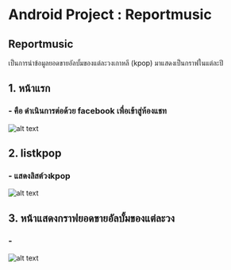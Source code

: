 # Android Project : Reportmusic

## Reportmusic
เป็นการนำข้อมูลยอดขายอัลบั้มของแต่ละวงเกาหลี (kpop) มาแสดงเป็นกราฟในแต่ละปี 


## 1. หน้าแรก
### -  คือ ดำเนินการต่อด้วย facebook เพื่อเข้าสู่ห้องแชท 
![alt text](https://user-images.githubusercontent.com/50725329/77150475-8d9a7400-6ac6-11ea-9435-068cf5b1c715.png)

## 2. listkpop
### - แสดงลิสต์วงkpop 
![alt text](https://user-images.githubusercontent.com/50725329/77151504-a73cbb00-6ac8-11ea-8008-38743cf887b5.png)

## 3. หน้าแสดงกราฟยอดขายอัลบั้มของแต่ละวง
### - 
![alt text](https://user-images.githubusercontent.com/48548611/77112122-07951380-6a5b-11ea-9a4a-a9c9cda110d4.png)

